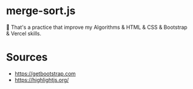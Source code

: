 # merge-sort.js

🌴 That's a practice that improve my Algorithms & HTML & CSS & Bootstrap & Vercel skills.

# Sources

- https://getbootstrap.com
- https://highlightjs.org/
